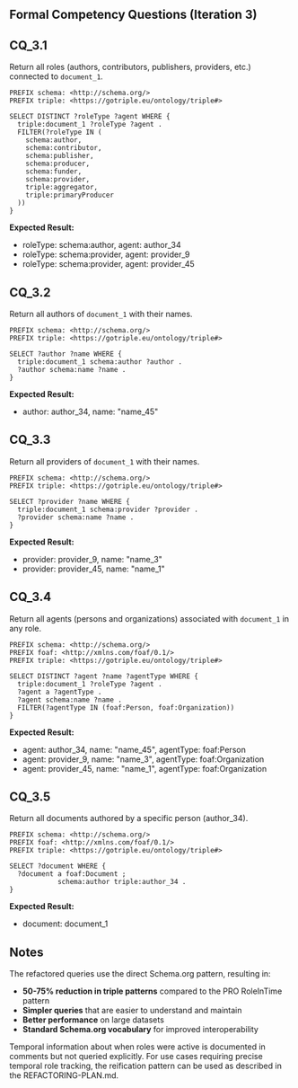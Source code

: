 ## Formal Competency Questions (Iteration 3)

## CQ_3.1

Return all roles (authors, contributors, publishers, providers, etc.) connected to `document_1`.

```sparql
PREFIX schema: <http://schema.org/>
PREFIX triple: <https://gotriple.eu/ontology/triple#>

SELECT DISTINCT ?roleType ?agent WHERE {
  triple:document_1 ?roleType ?agent .
  FILTER(?roleType IN (
    schema:author,
    schema:contributor,
    schema:publisher,
    schema:producer,
    schema:funder,
    schema:provider,
    triple:aggregator,
    triple:primaryProducer
  ))
}
```

**Expected Result:**
- roleType: schema:author, agent: author_34
- roleType: schema:provider, agent: provider_9
- roleType: schema:provider, agent: provider_45

## CQ_3.2

Return all authors of `document_1` with their names.

```sparql
PREFIX schema: <http://schema.org/>
PREFIX triple: <https://gotriple.eu/ontology/triple#>

SELECT ?author ?name WHERE {
  triple:document_1 schema:author ?author .
  ?author schema:name ?name .
}
```

**Expected Result:**
- author: author_34, name: "name_45"

## CQ_3.3

Return all providers of `document_1` with their names.

```sparql
PREFIX schema: <http://schema.org/>
PREFIX triple: <https://gotriple.eu/ontology/triple#>

SELECT ?provider ?name WHERE {
  triple:document_1 schema:provider ?provider .
  ?provider schema:name ?name .
}
```

**Expected Result:**
- provider: provider_9, name: "name_3"
- provider: provider_45, name: "name_1"

## CQ_3.4

Return all agents (persons and organizations) associated with `document_1` in any role.

```sparql
PREFIX schema: <http://schema.org/>
PREFIX foaf: <http://xmlns.com/foaf/0.1/>
PREFIX triple: <https://gotriple.eu/ontology/triple#>

SELECT DISTINCT ?agent ?name ?agentType WHERE {
  triple:document_1 ?roleType ?agent .
  ?agent a ?agentType .
  ?agent schema:name ?name .
  FILTER(?agentType IN (foaf:Person, foaf:Organization))
}
```

**Expected Result:**
- agent: author_34, name: "name_45", agentType: foaf:Person
- agent: provider_9, name: "name_3", agentType: foaf:Organization
- agent: provider_45, name: "name_1", agentType: foaf:Organization

## CQ_3.5

Return all documents authored by a specific person (author_34).

```sparql
PREFIX schema: <http://schema.org/>
PREFIX foaf: <http://xmlns.com/foaf/0.1/>
PREFIX triple: <https://gotriple.eu/ontology/triple#>

SELECT ?document WHERE {
  ?document a foaf:Document ;
            schema:author triple:author_34 .
}
```

**Expected Result:**
- document: document_1

## Notes

The refactored queries use the direct Schema.org pattern, resulting in:
- **50-75% reduction in triple patterns** compared to the PRO RoleInTime pattern
- **Simpler queries** that are easier to understand and maintain
- **Better performance** on large datasets
- **Standard Schema.org vocabulary** for improved interoperability

Temporal information about when roles were active is documented in comments but not queried explicitly. For use cases requiring precise temporal role tracking, the reification pattern can be used as described in the REFACTORING-PLAN.md.
